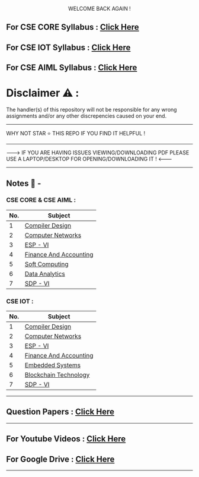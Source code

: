 <p align="center">
WELCOME BACK AGAIN !
</p>

## For CSE CORE Syllabus : [Click Here](https://drive.google.com/file/d/1TJuCKXUKw_iQDzJiN_kJm9904Wh2tLmT/view?usp=sharing)
## For CSE IOT Syllabus : [Click Here](https://drive.google.com/file/d/1t3p1AXfcaK7lLmiY8Cs7lQ14NKkH8v2C/view?usp=sharing)
## For CSE AIML Syllabus : [Click Here](https://drive.google.com/file/d/1sBKPaO6oiCo3ql9xRwPkTEmsAXN3U14_/view?usp=sharing)

# Disclaimer :warning: :

The handler(s) of this repository will not be responsible for any wrong assignments and/or any other discrepencies caused on your end.

---------------------------------------------------------------------------------------------------------------------------------------------------------------------------------------------------------------------------------


WHY NOT STAR ⭐ THIS REPO IF YOU FIND IT HELPFUL !


---------------------------------------------------------------------------------------------------------------------------------------------------------------------------------------------------------------------------------


---> IF YOU ARE HAVING ISSUES VIEWING/DOWNLOADING PDF PLEASE USE A LAPTOP/DESKTOP FOR OPENING/DOWNLOADING IT ! <---


---------------------------------------------------------------------------------------------------------------------------------------------------------------------------------------------------------------------------------

## Notes 📜 -

### CSE CORE & CSE AIML :

| No. | Subject |
| --- | --- |
| 1 | [Compiler Design](https://drive.google.com/drive/folders/1y1ufh_KSMlNuyPPaRIdUlp8eSp1qDtzG?usp=sharing) |
| 2 | [Computer Networks](https://drive.google.com/drive/folders/1J09J7hREv0FNukVJXtG92dosxu3B9ZD6?usp=sharing) |
| 3 | [ESP - VI](https://drive.google.com/drive/folders/12FBjoauJ803-Nh8eOvNHQ1wUgepjBsUN?usp=sharing) |
| 4 | [Finance And Accounting](https://drive.google.com/drive/folders/1GTXdvZR0nLu1ht07IjQ3XqKBWHegyWlQ?usp=sharing) |
| 5 | [Soft Computing](https://drive.google.com/drive/folders/1lVNv_nmyWT6KNey7PNte-8746ey_ufC9?usp=sharing) |
| 6 | [Data Analytics](https://drive.google.com/drive/folders/1pM_h2u7EqOeJlFK4lDwaXVWATRMS5rxx?usp=sharing) |
| 7 | [SDP - VI](https://drive.google.com/drive/folders/1ZMHkozxsfL1v2nTUQIPkNj2dGF3T4hrn?usp=sharing) |

### CSE IOT :

| No. | Subject |
| --- | --- |
| 1 | [Compiler Design](https://drive.google.com/drive/folders/15SbWcmwVpfJSBcgK8mNy6Gz8q4OAuPB1?usp=sharing) |
| 2 | [Computer Networks](https://drive.google.com/drive/folders/175TuLjY4_huU5ViOiLh32UV2zVYQfWqe?usp=sharing) |
| 3 | [ESP - VI](https://drive.google.com/drive/folders/1rXs-b3rzsNQPsU6-EvnKvNfHzW8stTcM?usp=sharing) |
| 4 | [Finance And Accounting](https://drive.google.com/drive/folders/1-GaeFwNvZHTbKVGO2wC3zJtKDUo2qLq2?usp=sharing) |
| 5 | [Embedded Systems](https://drive.google.com/drive/folders/1YV5xiJcpBGBs5OeUtn1ZCv7VWWav9Brc?usp=sharing) |
| 6 | [Blockchain Technology](https://drive.google.com/drive/folders/1N6q-XfLqP2rbRkTvX-tBoEtZPxkyT_0Q?usp=sharing) |
| 7 | [SDP - VI](https://drive.google.com/drive/folders/1tBElPEKORr6qjOO8Xf_J8V4bRZbVBfrQ?usp=sharing) |

---------------------------------------------------------------------------------------------------------------------------------------------------------------------------------------------------------------------------------

## Question Papers : [Click Here](https://drive.google.com/drive/folders/1JAOuZ0my-8RPNgta7oLBeFwZnHZhadVJ?usp=sharing)

---------------------------------------------------------------------------------------------------------------------------------------------------------------------------------------------------------------------------------

## For Youtube Videos : [Click Here](https://drive.google.com/file/d/1rlhgigA6dR4UaMJLO5TFmMNoWFfUYPmS/view?usp=sharing)

## For Google Drive : [Click Here](https://drive.google.com/drive/folders/1mUm7of83a41k5uJQLcgt91DZne-b479P?usp=sharing)


---------------------------------------------------------------------------------------------------------------------------------------------------------------------------------------------------------------------------------

<!-- <img align="right" alt="SAY NO TO GPT" width="1600" src="https://encrypted-tbn0.gstatic.com/images?q=tbn:ANd9GcT78zaHjm3pAOmdUl6LhVzCO41IjVtwzdsFaw&usqp=CAU"> -->


